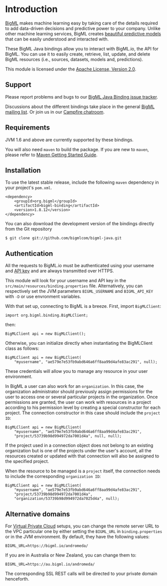 Introduction
=====================

[BigML](https://bigml.com) makes machine learning easy by taking care of the details required to add data-driven decisions and predictive power to your company. Unlike other machine learning services, BigML creates [beautiful predictive models](https://bigml.com/gallery/models) that can be easily understood and interacted with.

These BigML Java bindings allow you to interact with BigML.io, the API for BigML. You can use it to easily create, retrieve, list, update, and delete BigML resources (i.e., sources, datasets, models and, predictions).

This module is licensed under the [Apache License, Version 2.0](http://www.apache.org/licenses/LICENSE-2.0.html).


Support
-----------------------------

Please report problems and bugs to our [BigML Java Binding issue tracker](https://github.com/bigmlcom/bigml-java/issues).

Discussions about the different bindings take place in the general
[BigML mailing list](http://groups.google.com/group/bigml). Or join us
in our [Campfire chatroom](https://bigmlinc.campfirenow.com/f20a0>).


Requirements
-----------------------------

JVM 1.6 and above are currently supported by these bindings.

You will also need `maven` to build the package. If you are new to
`maven`, please refer to [Maven Getting Started Guide](https://maven.apache.org/guides/getting-started/index.html>).



Installation
------------

To use the latest stable release, include the following `maven` dependency in your project's `pom.xml`.

    <dependency>
        <groupId>org.bigml</groupId>
        <artifactId>bigml-binding</artifactId>
        <version>1.8.12</version>
    </dependency>

You can also download the development version of the bindings directly from the Git repository

    $ git clone git://github.com/bigmlcom/bigml-java.git



Authentication
------------

All the requests to BigML.io must be authenticated using your username and [API key](https://bigml.com/account/apikey) and are always transmitted over HTTPS.

This module will look for your username and API key in the `src/main/resources/binding.properties` file. Alternatively, you can respectively set the JVM parameters `BIGML_USERNAME` and `BIGML_API_KEY`  with `-D` or use envronment variables.

With that set up, connecting to BigML is a breeze.
First, import `BigMLClient`:

    import org.bigml.binding.BigMLClient;

then:

    BigMLClient api = new BigMLClient();

Otherwise, you can initialize directly when instantiating the BigMLClient class as follows:

    BigMLClient api = new BigMLClient(
        "myusername", "ae579e7e53fb9abd646a6ff8aa99d4afe83ac291", null);

These credentials will allow you to manage any resource in your user environment.

In BigML a user can also work for an `organization`. In this case, the organization administrator should previously assign permissions for the user to access one or several particular projects in the organization. Once permissions are granted, the user can work with resources in a project according to his permission level by creating a special constructor for each project. The connection constructor in this case should include the ``project ID``:


    BigMLClient api = new BigMLClient(
        "myusername", "ae579e7e53fb9abd646a6ff8aa99d4afe83ac291",
        "project/53739b98d994972da7001d4a", null, null);

If the project used in a connection object does not belong to an existing organization but is one of the projects under the user's account, all the resources created or updated with that connection will also be assigned to the
specified project.

When the resource to be managed is a `project` itself, the connection needs to include the corresponding `organization ID`:

    BigMLClient api = new BigMLClient(
        "myusername", "ae579e7e53fb9abd646a6ff8aa99d4afe83ac291",
        "project/53739b98d994972da7001d4a",
        "organization/53739b98d994972da7025d4a", null);



Alternative domains
------------

For [Virtual Private Cloud](https://bigml.com/pricing/vpc) setups, you can change the remote server URL to the VPC particular one by either setting the
`BIGML_URL` in `binding.properties` or in the JVM environment.
By default, they have the following values:

    BIGML_URL=https://bigml.io/andromeda/

If you are in Australia or New Zealand, you can change them to:

    BIGML_URL=https://au.bigml.io/andromeda/

The corresponding SSL REST calls will be directed to your private domain
henceforth.
